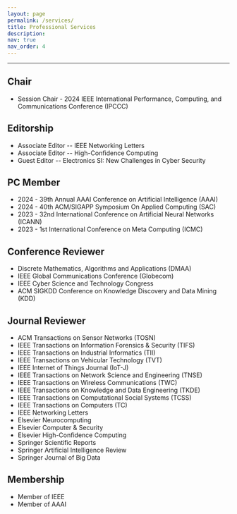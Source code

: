 ```yaml
---
layout: page
permalink: /services/
title: Professional Services
description:
nav: true
nav_order: 4
---
```


<!-- For now, this page is assumed to be a static description of your courses. You can convert it to a collection similar to `_projects/` so that you can have a dedicated page for each course.

Organize your courses by years, topics, or universities, however you like! -->
_ _ _
<h2>Chair</h2>
<ul>
<li>Session Chair - 2024 IEEE International Performance, Computing, and Communications Conference (IPCCC)</li>
</ul>

<h2>Editorship</h2>
<ul>
	<li>Associate Editor -- IEEE Networking Letters</li>
	<li>Associate Editor -- High-Confidence Computing</li>
	<li>Guest Editor -- Electronics SI: New Challenges in Cyber Security</li>
</ul>


<h2>PC Member</h2>
<ul>
	<li>2024 - 39th Annual AAAI Conference on Artificial Intelligence (AAAI)</li>
	<li>2024 - 40th ACM/SIGAPP Symposium On Applied Computing (SAC)</li>
	<li>2023 - 32nd International Conference on Artificial Neural Networks (ICANN)</li>
	<li>2023 - 1st International Conference on Meta Computing (ICMC)</li>
</ul>


<h2>Conference Reviewer</h2>
<ul>
	<li>Discrete Mathematics, Algorithms and Applications (DMAA)</li>
	<li>IEEE Global Communications Conference (Globecom)</li>
	<li>IEEE Cyber Science and Technology Congress</li>
	<li>ACM SIGKDD Conference on Knowledge Discovery and Data Mining (KDD)</li>
</ul>


<h2>Journal Reviewer</h2>
<ul>
	<li>ACM Transactions on Sensor Networks (TOSN)</li>
	<li>IEEE Transactions on Information Forensics & Security (TIFS)</li>
	<li>IEEE Transactions on Industrial Informatics (TII)</li>
	<li>IEEE Transactions on Vehicular Technology (TVT)</li>
	<li>IEEE Internet of Things Journal (IoT-J)</li>
	<li>IEEE Transactions on Network Science and Engineering (TNSE)</li>
	<li>IEEE Transactions on Wireless Communications (TWC)</li>
	<li>IEEE Transactions on Knowledge and Data Engineering (TKDE)</li>
	<li>IEEE Transactions on Computational Social Systems (TCSS)</li>
	<li>IEEE Transactions on Computers (TC)</li>
	<li>IEEE Networking Letters</li>
	<li>Elsevier Neurocomputing</li>
	<li>Elsevier Computer & Security</li>
	<li>Elsevier High-Confidence Computing</li>
	<li>Springer Scientific Reports</li>
	<li>Springer Artificial Intelligence Review</li>
	<li>Springer Journal of Big Data</li>
</ul>

<h2>Membership</h2>
<ul>
<li>Member of IEEE</li>
<li>Member of AAAI</li>
</ul>
